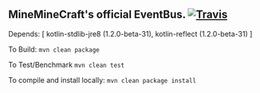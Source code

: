 
## MineMineCraft's official EventBus. [![Travis](https://img.shields.io/travis/MiniMineCraft/MiniBus.svg)](https://travis-ci.org/MiniMineCraft/MiniBus)

Depends: [ kotlin-stdlib-jre8 (1.2.0-beta-31), kotlin-reflect (1.2.0-beta-31) ]

To Build: `mvn clean package`

To Test/Benchmark `mvn clean test`

To compile and install locally: `mvn clean package install`
